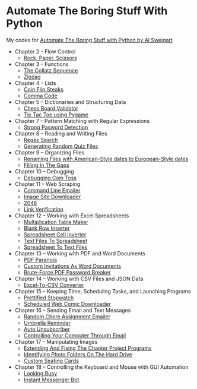 # Automate The Boring Stuff With Python
My codes for  [Automate The Boring Stuff with Python by Al Sweigart](https://automatetheboringstuff.com)

* Chapter 2 - Flow Control
    * [Rock, Paper, Scissors](https://github.com/thaimynguyen/Automate_Boring_Stuff_With_Python/blob/main/rock_paper_scissors.py)
* Chapter 3 - Functions
    * [The Collatz Sequence](https://github.com/thaimynguyen/Automate_Boring_Stuff_With_Python/blob/main/collatz_sequence.py)
    * [Zigzag](https://github.com/thaimynguyen/Automate_Boring_Stuff_With_Python/blob/main/zigzag.py)
* Chapter 4 - Lists
    * [Coin Flip Steaks](https://github.com/thaimynguyen/Automate_Boring_Stuff_With_Python/blob/main/coin_flip.py)
    * [Comma Code](https://github.com/thaimynguyen/Automate_Boring_Stuff_With_Python/blob/main/comma_code.py)
* Chapter 5 – Dictionaries and Structuring Data
    * [Chess Board Validator](https://github.com/thaimynguyen/Automate_Boring_Stuff_With_Python/tree/main/chess_dictionary_validator)
    * [Tic Tac Toe using Pygame](https://github.com/thaimynguyen/Python-learning-projects/tree/main/Tic_Tac_Toe_Pygame)
* Chapter 7 – Pattern Matching with Regular Expressions
    * [Strong Pasword Detection]()
* Chapter 8 – Reading and Writing Files
    * [Regex Search](https://github.com/thaimynguyen/Automate_Boring_Stuff_With_Python/blob/main/regrex_search.py)
    * [Generating Random Quiz Files](https://github.com/thaimynguyen/Automate_Boring_Stuff_With_Python/blob/main/quiz_generator.py)
* Chapter 9 – Organizing Files
    * [Renaming Files with American-Style dates to European-Style dates](https://github.com/thaimynguyen/Automate_Boring_Stuff_With_Python/blob/main/rename_dates.py)
    * [Filling In The Gaps]()
* Chapter 10 – Debugging
    * [Debugging Coin Toss]()
* Chapter 11 – Web Scraping
    * [Command Line Emailer]()
    * [Image Site Downloader]()
    * [2048]()
    * [Link Verification]()
* Chapter 12 – Working with Excel Spreadsheets
    * [Multiplication Table Maker]()
    * [Blank Row Inserter]()
    * [Spreadsheet Cell Inverter]()
    * [Text Files To Spreadsheet]()
    * [Spreadsheet To Text Files]()
* Chapter 13 – Working with PDF and Word Documents
    * [PDF Paranoia]()
    * [Custom Invitations As Word Documents]()
    * [Brute-Force PDF Password Breaker]()
* Chapter 14 – Working with CSV Files and JSON Data
    * [Excel-To-CSV Converter]()
* Chapter 15 – Keeping Time, Scheduling Tasks, and Launching Programs
    * [Prettified Stopwatch]()
    * [Scheduled Web Comic Downloader]()
* Chapter 16 – Sending Email and Text Messages
    * [Random Chore Assignment Emailer]()
    * [Umbrella Reminder]()
    * [Auto Unsubscriber]()
    * [Controlling Your Computer Through Email]()
* Chapter 17 – Manipulating Images
    * [Extending And Fixing The Chapter Project Programs]()
    * [Identifying Photo Folders On The Hard Drive]()
    * [Custom Seating Cards]()
* Chapter 18 – Controlling the Keyboard and Mouse with GUI Automation
    * [Looking Busy]()
    * [Instant Messenger Bot]()
